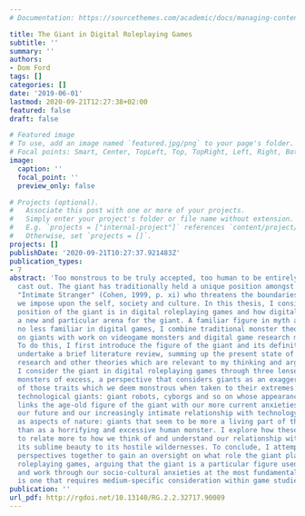 ```yaml
---
# Documentation: https://sourcethemes.com/academic/docs/managing-content/

title: The Giant in Digital Roleplaying Games
subtitle: ''
summary: ''
authors:
- Dom Ford
tags: []
categories: []
date: '2019-06-01'
lastmod: 2020-09-21T12:27:38+02:00
featured: false
draft: false

# Featured image
# To use, add an image named `featured.jpg/png` to your page's folder.
# Focal points: Smart, Center, TopLeft, Top, TopRight, Left, Right, BottomLeft, Bottom, BottomRight.
image:
  caption: ''
  focal_point: ''
  preview_only: false

# Projects (optional).
#   Associate this post with one or more of your projects.
#   Simply enter your project's folder or file name without extension.
#   E.g. `projects = ["internal-project"]` references `content/project/deep-learning/index.md`.
#   Otherwise, set `projects = []`.
projects: []
publishDate: '2020-09-21T10:27:37.921483Z'
publication_types:
- 7
abstract: 'Too monstrous to be truly accepted, too human to be entirely and comfortably
  cast out. The giant has traditionally held a unique position amongst monsters, an
  "Intimate Stranger" (Cohen, 1999, p. xi) who threatens the boundaries of the categories
  we impose upon the self, society and culture. In this thesis, I consider what the
  position of the giant is in digital roleplaying games and how digital games provide
  a new and particular arena for the giant. A familiar figure in myth and legend and
  no less familiar in digital games, I combine traditional monster theory and scholarship
  on giants with work on videogame monsters and digital game research more broadly.
  To do this, I first introduce the figure of the giant and its definition and then
  undertake a brief literature review, summing up the present state of videogame monster
  research and other theories which are relevant to my thinking and arguments. Then,
  I consider the giant in digital roleplaying games through three lenses. First, as
  monsters of excess, a perspective that considers giants as an exaggerated manifestation
  of those traits which we deem monstrous when taken to their extremes. Second, as
  technological giants: giant robots, cyborgs and so on whose appearance as giants
  links the age-old figure of the giant with our more current anxieties regarding
  our future and our increasingly intimate relationship with technology. Finally,
  as aspects of nature: giants that seem to be more a living part of the gameworld
  than as a horrifying and excessive human monster. I explore how these giants seem
  to relate more to how we think of and understand our relationship with nature, from
  its sublime beauty to its hostile wildernesses. To conclude, I attempt to draw these
  perspectives together to gain an oversight on what role the giant plays within digital
  roleplaying games, arguing that the giant is a particular figure used to consider
  and work through our socio-cultural anxieties at the most fundamental level and
  is one that requires medium-specific consideration within game studies.'
publication: ''
url_pdf: http://rgdoi.net/10.13140/RG.2.2.32717.90089
---
```

